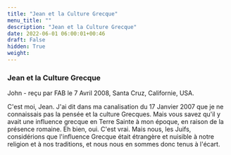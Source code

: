 ```yaml
---
title: "Jean et la Culture Grecque"
menu_title: ""
description: "Jean et la Culture Grecque"
date: 2022-06-01 06:00:01+00:46
draft: False
hidden: True
weight:
---
```

### Jean et la Culture Grecque

John - reçu par FAB le 7 Avril 2008, Santa Cruz, Californie, USA.

C'est moi, Jean.
J'ai dit dans ma canalisation du 17 Janvier 2007 que je ne connaissais pas la pensée et la culture Grecques. Mais vous savez qu'il y avait une influence grecque en Terre Sainte à mon époque, en raison de la présence romaine.
Eh bien, oui. C'est vrai. Mais nous, les Juifs, considérions que l'influence Grecque était étrangère et nuisible à notre religion et à nos traditions, et nous nous en sommes donc tenus à l'écart.